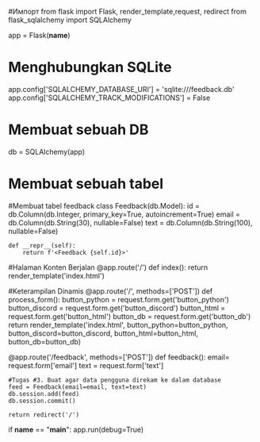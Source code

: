#Импорт
from flask import Flask, render_template,request, redirect
from flask_sqlalchemy import SQLAlchemy



app = Flask(__name__)


# Menghubungkan SQLite
app.config['SQLALCHEMY_DATABASE_URI'] = 'sqlite:///feedback.db'
app.config['SQLALCHEMY_TRACK_MODIFICATIONS'] = False
# Membuat sebuah DB
db = SQLAlchemy(app)

# Membuat sebuah tabel

#Membuat tabel feedback
class Feedback(db.Model):
    id = db.Column(db.Integer, primary_key=True, autoincrement=True)
    email = db.Column(db.String(30), nullable=False)
    text = db.Column(db.String(100), nullable=False)

    def __repr__(self):
        return f'<Feedback {self.id}>'
      

#Halaman Konten Berjalan
@app.route('/')
def index():
    return render_template('index.html')


#Keterampilan Dinamis
@app.route('/', methods=['POST'])
def process_form():
    button_python = request.form.get('button_python')
    button_discord = request.form.get('button_discord')
    button_html = request.form.get('button_html')
    button_db = request.form.get('button_db')
    return render_template('index.html',
                            button_python=button_python,
                            button_discord=button_discord,
                            button_html=button_html,
                            button_db=button_db)

@app.route('/feedback', methods=['POST'])
def feedback():
    email= request.form['email']
    text = request.form['text']

    #Tugas #3. Buat agar data pengguna direkam ke dalam database
    feed = Feedback(email=email, text=text)
    db.session.add(feed)
    db.session.commit()

    return redirect('/')

if __name__ == "__main__":
    app.run(debug=True)

